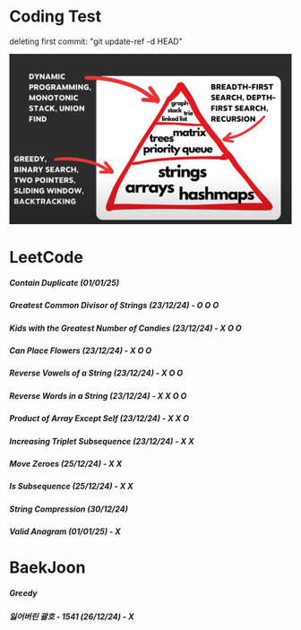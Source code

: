 # Coding Test

deleting first commit: "git update-ref -d HEAD"


![Image](image.png)

# LeetCode
##### Contain Duplicate (01/01/25)
##### Greatest Common Divisor of Strings (23/12/24) - O O O
##### Kids with the Greatest Number of Candies (23/12/24) - X O O
##### Can Place Flowers (23/12/24) - X O O
##### Reverse Vowels of a String (23/12/24) - X O O
##### Reverse Words in a String (23/12/24) - X X O O
##### Product of Array Except Self (23/12/24) - X X O
##### Increasing Triplet Subsequence (23/12/24) - X X 
##### Move Zeroes (25/12/24) - X X
##### Is Subsequence (25/12/24) - X X
##### String Compression (30/12/24) 
##### Valid Anagram (01/01/25) - X 

# BaekJoon 
##### Greedy
##### 잃어버린 괄호 - 1541 (26/12/24) - X


